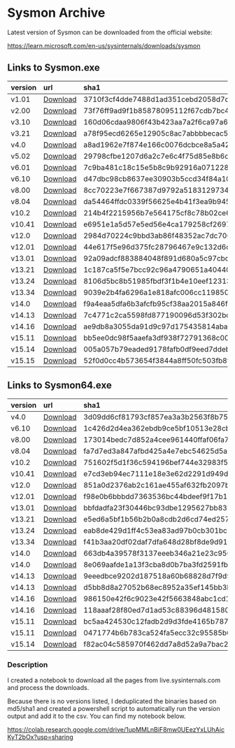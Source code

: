 # Sysmon Archive

Latest version of Sysmon can be downloaded from the official website: 

https://learn.microsoft.com/en-us/sysinternals/downloads/sysmon

## Links to Sysmon.exe

| version   | url                                                                                             | sha1                                     |   wayback_timestamp |
|:----------|:------------------------------------------------------------------------------------------------|:-----------------------------------------|--------------------:|
| v1.01     | [Download](https://web.archive.org/web/20141110234727/https://live.sysinternals.com/Sysmon.exe) | 3710f3cf4dde7488d1ad351cebd2058d7d78a7ea |      20141110234727 |
| v2.00     | [Download](https://web.archive.org/web/20150217032958/https://live.sysinternals.com/Sysmon.exe) | 73f76ff9ad9f1b85878095112f67cdb7bc431a06 |      20150217032958 |
| v3.10     | [Download](https://web.archive.org/web/20150826031948/https://live.sysinternals.com/Sysmon.exe) | 160d06cdaa9806f43b423aa7a2f6ca97a68f8d29 |      20150826031948 |
| v3.21     | [Download](https://web.archive.org/web/20160120103851/https://live.sysinternals.com/Sysmon.exe) | a78f95ecd6265e12905c8ac7abbbbecac5d9a3ea |      20160120103851 |
| v4.0      | [Download](https://web.archive.org/web/20160528152637/https://live.sysinternals.com/Sysmon.exe) | a8ad1962e7f874e166c0076dcbce8a5a42d7ade3 |      20160528152637 |
| v5.02     | [Download](https://web.archive.org/web/20161213035243/https://live.sysinternals.com/Sysmon.exe) | 29798cfbe1207d6a2c7e6c4f75d85e8b6cdadb0c |      20161213035243 |
| v6.01     | [Download](https://web.archive.org/web/20170302200851/https://live.sysinternals.com/Sysmon.exe) | 7c9ba481c18c15e5b8c9b92916a071228b77e4e5 |      20170302200851 |
| v6.10     | [Download](https://web.archive.org/web/20170926150412/https://live.sysinternals.com/Sysmon.exe) | d47dbc98cb8637ee30903b5ccd34f84a1077ac1c |      20170926150412 |
| v8.00     | [Download](https://web.archive.org/web/20180601190734/https://live.sysinternals.com/Sysmon.exe) | 8cc70223e7f667387d9792a5183129734d3b5501 |      20180601190734 |
| v8.04     | [Download](https://web.archive.org/web/20190118031527/https://live.sysinternals.com/Sysmon.exe) | da54464ffdc0339f56625e4b41f3ea9b945dff2a |      20190118031527 |
| v10.2     | [Download](https://web.archive.org/web/20190627222039/https://live.sysinternals.com/Sysmon.exe) | 214b4f2215956b7e564175cf8c78b02ce6ace512 |      20190627222039 |
| v10.41    | [Download](https://web.archive.org/web/20190911112135/https://live.sysinternals.com/Sysmon.exe) | e6951e1a5d57e5ed56e4ca179258cf269724efa7 |      20190911112135 |
| v12.0     | [Download](https://web.archive.org/web/20200927215232/https://live.sysinternals.com/Sysmon.exe) | 2984d70224c9bbd3ab86f48352ac7dc7067b163c |      20200927215232 |
| v12.01    | [Download](https://web.archive.org/web/20201108110531/https://live.sysinternals.com/Sysmon.exe) | 44e617f5e96d375fc28796467e9c132d6d211d68 |      20201108110531 |
| v13.01    | [Download](https://web.archive.org/web/20210112012229/https://live.sysinternals.com/Sysmon.exe) | 92a09adcf883884048f891d680a5c97cbd6eb4a8 |      20210112012229 |
| v13.21    | [Download](https://web.archive.org/web/20210402163006/https://live.sysinternals.com/Sysmon.exe) | 1c187ca5f5e7bcc92c96a4790651a4044095db2f |      20210402163006 |
| v13.24    | [Download](https://web.archive.org/web/20210809110545/https://live.sysinternals.com/Sysmon.exe) | 8106d5bc8b51985fbdf3f1b4e10eef1231359eb7 |      20210809110545 |
| v13.34    | [Download](https://web.archive.org/web/20220129050015/https://live.sysinternals.com/Sysmon.exe) | 9039e2b4fa6296a1e818afc006cc119850a43fe6 |      20220129050015 |
| v14.0     | [Download](https://web.archive.org/web/20220809002044/https://live.sysinternals.com/Sysmon.exe) | f9a4eaa5dfa6b3afcfb95cf38aa2015a846fcb6d |      20220809002044 |
| v14.13    | [Download](https://web.archive.org/web/20221101092916/https://live.sysinternals.com/Sysmon.exe) | 7c4771c2ca5598fd877190096d53f302bdbebb9d |      20221101092916 |
| v14.16    | [Download](https://web.archive.org/web/20230402211604/https://live.sysinternals.com/Sysmon.exe) | ae9db8a3055da91d9c97d175435814aba1c0cb62 |      20230402211604 |
| v15.11    | [Download](https://web.archive.org/web/20231011043151/https://live.sysinternals.com/Sysmon.exe) | bb5ee0dc98f5aaefa3df938f72791368c00b82a3 |      20231011043151 |
| v15.14    | [Download](https://web.archive.org/web/20240514163028/https://live.sysinternals.com/Sysmon.exe) | 005a057b79eaded9178fafb0df9eed7ddeb3e329 |      20240514163028 |
| v15.15    | [Download](https://web.archive.org/web/20241014143431/https://live.sysinternals.com/Sysmon.exe) | 52f0d0cc4b573654f3844a8ff50fc503fb8f2f54 |      20241014143431 |

## Links to Sysmon64.exe

| version   | url                                                                                               | sha1                                     |   wayback_timestamp |
|:----------|:--------------------------------------------------------------------------------------------------|:-----------------------------------------|--------------------:|
| v4.0      | [Download](https://web.archive.org/web/20160528152637/https://live.sysinternals.com/Sysmon64.exe) | 3d09dd6cf81793cf857ea3a3b2563f8b75de389e |      20160528152637 |
| v6.10     | [Download](https://web.archive.org/web/20170926150412/https://live.sysinternals.com/Sysmon64.exe) | 1c426d2d4ea362ebdb9ce5bf10513e28cb3305e3 |      20170926150412 |
| v8.00     | [Download](https://web.archive.org/web/20180601190734/https://live.sysinternals.com/Sysmon64.exe) | 173014bedc7d852a4cee961440ffaf06fa716353 |      20180601190734 |
| v8.04     | [Download](https://web.archive.org/web/20190118031527/https://live.sysinternals.com/Sysmon64.exe) | fa7d7ed3a847afbd425a4e7ebc54625d5a5b81a1 |      20190118031527 |
| v10.2     | [Download](https://web.archive.org/web/20190627222039/https://live.sysinternals.com/Sysmon64.exe) | 751602f5d1f36c594196bef744e32983f5291e49 |      20190627222039 |
| v10.41    | [Download](https://web.archive.org/web/20190911112135/https://live.sysinternals.com/Sysmon64.exe) | e7cd3eb94ec7111e18e3e62d2291d949db09436c |      20190911112135 |
| v12.0     | [Download](https://web.archive.org/web/20200927215232/https://live.sysinternals.com/Sysmon64.exe) | 851a0d2376ab2c161ae455af632fb2097bfac8cb |      20200927215232 |
| v12.01    | [Download](https://web.archive.org/web/20201201132615/https://live.sysinternals.com/Sysmon64.exe) | f98e0b6bbbdd7363536bc44bdeef9f17b121424b |      20201201132615 |
| v13.01    | [Download](https://web.archive.org/web/20210112012229/https://live.sysinternals.com/Sysmon64.exe) | bbfdadfa23f30446bc93dbe1295627bb837db327 |      20210112012229 |
| v13.21    | [Download](https://web.archive.org/web/20210620003045/https://live.sysinternals.com/Sysmon64.exe) | e5ed6a5bf1b56b2b0a8cdb2d6cd74ed2570313fe |      20210620003045 |
| v13.24    | [Download](https://web.archive.org/web/20211214143950/https://live.sysinternals.com/Sysmon64.exe) | eab8de429d1ff4c53ea83ad97b0cb301bc397f16 |      20211214143950 |
| v13.34    | [Download](https://web.archive.org/web/20220129050015/https://live.sysinternals.com/Sysmon64.exe) | f41b3aa20df02daf7dfa648d28bf8de9d919189a |      20220129050015 |
| v14.0     | [Download](https://web.archive.org/web/20220901171547/https://live.sysinternals.com/Sysmon64.exe) | 663db4a39578f3137eeeb346a21e23c950be2ba8 |      20220901171547 |
| v14.0     | [Download](https://web.archive.org/web/20221006083528/https://live.sysinternals.com/Sysmon64.exe) | 8e069aafde1a13f3cba8d0b7ba3fd2591fba36ce |      20221006083528 |
| v14.13    | [Download](https://web.archive.org/web/20221101092916/https://live.sysinternals.com/Sysmon64.exe) | 9eeedbce9202d187518a60b68828d7f9d995ebb1 |      20221101092916 |
| v14.13    | [Download](https://web.archive.org/web/20221127171703/https://live.sysinternals.com/Sysmon64.exe) | d5bb8d8a27052b68ec8952a35ef145bb3ba2cb19 |      20221127171703 |
| v14.16    | [Download](https://web.archive.org/web/20230402211604/https://live.sysinternals.com/Sysmon64.exe) | 986150e42f6c9023e42f5663848abc1cd1f2b1ea |      20230402211604 |
| v14.16    | [Download](https://web.archive.org/web/20230513021452/https://live.sysinternals.com/Sysmon64.exe) | 118aaaf28f80ed7d1ad53c88396d4815806c6839 |      20230513021452 |
| v15.11    | [Download](https://web.archive.org/web/20231011043151/https://live.sysinternals.com/Sysmon64.exe) | bc5aa424530c12fadb2d9d3fde4165b787503602 |      20231011043151 |
| v15.11    | [Download](https://web.archive.org/web/20231124172552/https://live.sysinternals.com/Sysmon64.exe) | 0471774b6b783ca524fa5ecc32c95585b6fd4bf9 |      20231124172552 |
| v15.14    | [Download](https://web.archive.org/web/20240514163028/https://live.sysinternals.com/Sysmon64.exe) | f82ac04c585970f462dd7a8d52a9a7bac23eaffa |      20240514163028 |

### Description

I created a notebook to download all the pages from live.sysinternals.com and process the downloads.

Because there is no versions listed, I deduplicated the binaries based on md5/sha1 and created a powershell script to automatically run the version output and add it to the csv. You can find my notebook below.

https://colab.research.google.com/drive/1upMMLnBiF8mw0UEezYxLUhAicKyT2bOx?usp=sharing
